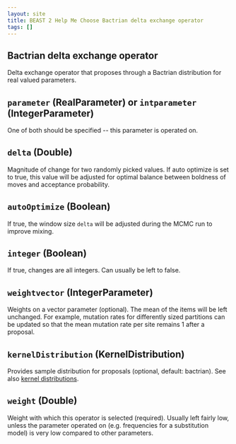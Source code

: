 ```yaml
---
layout: site
title: BEAST 2 Help Me Choose Bactrian delta exchange operator
tags: []
---
```


## Bactrian delta exchange operator

Delta exchange operator that proposes through a Bactrian distribution for real valued parameters.

## `parameter` (RealParameter) or `intparameter` (IntegerParameter)

One of both should be specified -- this parameter is operated on.

## `delta` (Double)

Magnitude of change for two randomly picked values.
If auto optimize is set to true, this value will be adjusted for optimal balance between boldness of moves and acceptance probability.

## `autoOptimize` (Boolean)

If true, the window size `delta` will be adjusted during the MCMC run to improve mixing. 

## `integer` (Boolean)

If true, changes are all integers. Can usually be left to false.

## `weightvector` (IntegerParameter)

Weights on a vector parameter (optional). 
The mean of the items will be left unchanged.
For example, mutation rates for differently sized partitions can be updated so that the mean mutation rate per site remains 1 after a proposal.

## `kernelDistribution`  (KernelDistribution)

Provides sample distribution for proposals (optional, default: bactrian). 
See also [kernel distributions](/Operators/BactrianDistribution/index/).


## `weight` (Double)

Weight with which this operator is selected (required).
Usually left fairly low, unless the parameter operated on (e.g. frequencies for a substitution model) is very low compared to other parameters.


